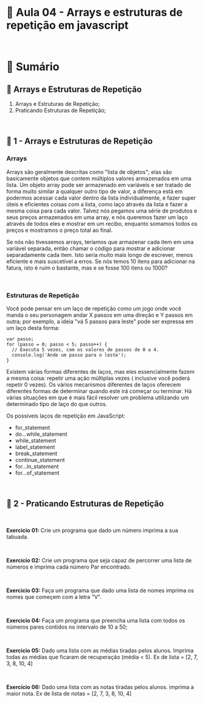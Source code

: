 # 📌 **Aula 04 - Arrays e estruturas de repetição em javascript**

<br>

# 📎 **Sumário**
## 📘 **Arrays e Estruturas de Repetição**
1) Arrays e Estruturas de Repetição;
2) Praticando Estruturas de Repetição;

<br>

## 📄 **1 - Arrays e Estruturas de Repetição**
### **Arrays**
Arrays são geralmente descritas como "lista de objetos"; elas são basicamente objetos que contem múltiplos valores armazenados em uma lista. Um objeto array pode ser armazenado em variáveis e ser tratado de forma muito similar a qualquer outro tipo de valor, a diferença está em podermos acessar cada valor dentro da lista individualmente, e fazer super úteis e eficientes coisas com a lista, como laço através da lista e fazer a mesma coisa para cada valor. Talvez nós pegamos uma série de produtos e seus preços armazenados em uma array, e nós queremos fazer um laço através de todos eles e mostrar em um recibo, enquanto somamos todos os preços e mostramos o preço total ao final.

Se nós não tivessemos arrays, teríamos que armazenar cada item em uma variável separada, então chamar o código para mostrar e adicionar separadamente cada item. Isto seria muito mais longo de escrever, menos eficiente e mais suscetível a erros. Se nós temos 10 itens para adicionar na fatura, isto é ruim o bastante, mas e se fosse 100 itens ou 1000?

<br>

### **Estruturas de Repetição**
Você pode pensar em um laço de repetição como um jogo onde você manda o seu personagem andar X passos em uma direção e Y passos em outra; por exemplo, a ideia "vá 5 passos para leste" pode ser expressa em um laço desta forma:
```
var passo;
for (passo = 0; passo < 5; passo++) {
  // Executa 5 vezes, com os valores de passos de 0 a 4.
  console.log('Ande um passo para o leste');
}

```
Existem várias formas diferentes de laços, mas eles essencialmente fazem a mesma coisa: repetir uma ação múltiplas vezes ( inclusive você poderá repetir 0 vezes). Os vários mecanismos diferentes de laços oferecem diferentes formas de determinar quando este irá começar ou terminar. Há várias situações em que é mais fácil resolver um problema utilizando um determinado tipo de laço do que outros.

Os possíveis laços de repetição em JavaScript:

- for_statement
- do...while_statement
- while_statement
- label_statement
- break_statement
- continue_statement
- for...in_statement
- for...of_statement

<br>

## 📄 **2 - Praticando Estruturas de Repetição**

<br>

**Exercicio 01:** Crie um programa que dado um número imprima a sua tabuada.

<br>

**Exercicio 02:** Crie um programa que seja capaz de percorrer uma lista de números e imprima cada número Par encontrado.

<br>

**Exercicio 03:** Faça um programa que dado uma lista de nomes imprima os nomes que começem com a letra "V".

<br>

**Exercicio 04:** Faça um programa que preencha uma lista com todos os números pares contidos no intervalo de 10 a 50;

<br>

**Exercicio 05:** Dado uma lista com as médias tiradas pelos alunos. Imprima todas as médias que ficaram de recuperação (média < 5).
   Ex de lista = [2, 7, 3, 8, 10, 4]

<br>

**Exercicio 06:** Dado uma lista com as notas tiradas pelos alunos. imprima a maior nota.
   Ex de lista de notas = [2, 7, 3, 8, 10, 4]